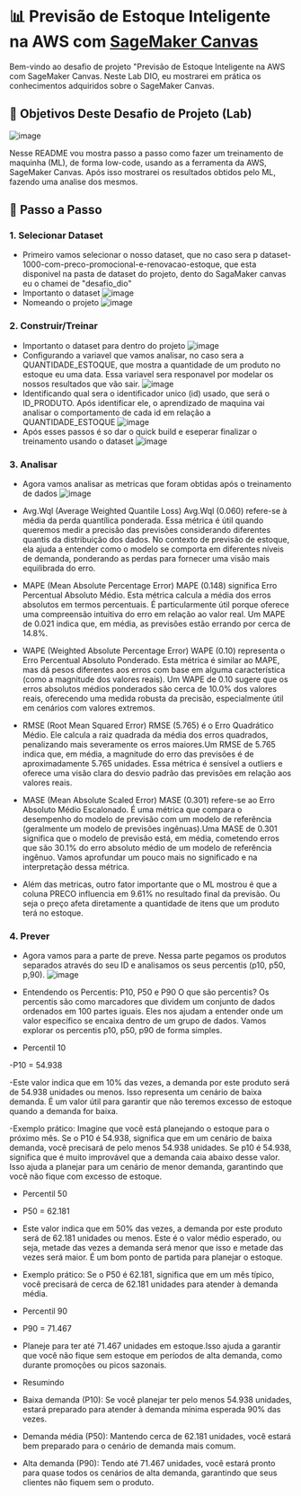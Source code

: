 # 📊 Previsão de Estoque Inteligente na AWS com [SageMaker Canvas](https://aws.amazon.com/pt/sagemaker/canvas/)

Bem-vindo ao desafio de projeto "Previsão de Estoque Inteligente na AWS com SageMaker Canvas. Neste Lab DIO, eu mostrarei em prática os conhecimentos adquiridos sobre o SageMaker Canvas.

## 🎯 Objetivos Deste Desafio de Projeto (Lab)

![image](https://github.com/digitalinnovationone/lab-aws-sagemaker-canvas-estoque/assets/730492/72f5c21f-5562-491e-aa42-2885a3184650)

Nesse README vou mostra passo a passo como fazer um treinamento de maquinha (ML), de forma low-code, usando as a ferramenta da AWS, SageMaker Canvas. Após isso mostrarei os resultados obtidos pelo ML, fazendo uma analise dos mesmos.


## 🚀 Passo a Passo

### 1. Selecionar Dataset

-  Primeiro vamos selecionar o nosso dataset, que no caso sera p dataset-1000-com-preco-promocional-e-renovacao-estoque, que esta disponivel na pasta de dataset do projeto, dento do SagaMaker canvas eu o chamei de "desafio_dio"
-  Importanto o dataset
  ![image](https://github.com/Caio-Henriquee/lab-aws-sagemaker-canvas-estoque/blob/main/img/Captura%20de%20tela%202024-06-27%20225554.png?raw=true)
-  Nomeando o projeto
  ![image](https://github.com/Caio-Henriquee/lab-aws-sagemaker-canvas-estoque/blob/main/img/Captura%20de%20tela%202024-06-27%20225639.png)


### 2. Construir/Treinar

-  Importanto o dataset para dentro do projeto
   ![image](https://github.com/Caio-Henriquee/lab-aws-sagemaker-canvas-estoque/blob/main/img/Captura%20de%20tela%202024-06-27%20225704.png?raw=true)
-  Configurando a variavel que vamos analisar, no caso sera a QUANTIDADE_ESTOQUE, que mostra a quantidade de um produto no estoque eu uma data. Essa variavel sera responavel por modelar os nossos resultados que vão sair.
   ![image](https://github.com/Caio-Henriquee/lab-aws-sagemaker-canvas-estoque/blob/main/img/Captura%20de%20tela%202024-06-27%20231422.png?raw=true)
-  Identificando qual sera o identificador unico (id) usado, que será o ID_PRODUTO. Após identificar ele, o aprendizado de maquina vai analisar o comportamento de cada id em relação a QUANTIDADE_ESTOQUE
   ![image](https://github.com/Caio-Henriquee/lab-aws-sagemaker-canvas-estoque/blob/main/img/Captura%20de%20tela%202024-06-27%20231449.png?raw=true)
-  Após esses passos é so dar o quick build e eseperar finalizar o treinamento usando o dataset
   ![image](https://github.com/Caio-Henriquee/lab-aws-sagemaker-canvas-estoque/blob/main/img/Captura%20de%20tela%202024-06-27%20231521.png?raw=true)

### 3. Analisar

  -  Agora vamos analisar as metricas que foram obtidas após o treinamento de dados 
   ![image](https://github.com/Caio-Henriquee/lab-aws-sagemaker-canvas-estoque/blob/main/img/Captura%20de%20tela%202024-06-27%20230939.png?raw=true)

  - Avg.Wql (Average Weighted Quantile Loss)
    Avg.Wql (0.060) refere-se à média da perda quantílica ponderada. Essa métrica é útil quando queremos medir a precisão das previsões considerando diferentes quantis da distribuição dos dados. No contexto de        previsão de estoque, ela ajuda a entender como o modelo se comporta em diferentes níveis de demanda, ponderando as perdas para fornecer uma visão mais equilibrada do erro.
    
 - MAPE (Mean Absolute Percentage Error)
   MAPE (0.148) significa Erro Percentual Absoluto Médio. Esta métrica calcula a média dos erros absolutos em termos percentuais. É particularmente útil porque oferece uma compreensão intuitiva do erro em relação    ao valor real. Um MAPE de 0.021 indica que, em média, as previsões estão errando por cerca de 14.8%.

 - WAPE (Weighted Absolute Percentage Error)
   WAPE (0.10) representa o Erro Percentual Absoluto Ponderado. Esta métrica é similar ao MAPE, mas dá pesos diferentes aos erros com base em alguma característica (como a magnitude dos valores reais). Um WAPE      de 0.10 sugere que os erros absolutos médios ponderados são cerca de 10.0% dos valores reais, oferecendo uma medida robusta da precisão, especialmente útil em cenários com valores extremos.  

- RMSE (Root Mean Squared Error)
  RMSE (5.765) é o Erro Quadrático Médio. Ele calcula a raiz quadrada da média dos erros quadrados, penalizando mais severamente os erros maiores.Um RMSE de 5.765 indica que, em média, a magnitude do erro das 
  previsões é de aproximadamente 5.765 unidades. Essa métrica é sensível a outliers e oferece uma visão clara do desvio padrão das previsões em relação aos valores reais.

- MASE (Mean Absolute Scaled Error)
  MASE (0.301) refere-se ao Erro Absoluto Médio Escalonado. É uma métrica que compara o desempenho do modelo de previsão com um modelo de referência (geralmente um modelo de previsões ingênuas).Uma MASE  de 0.301   significa que o modelo de previsão está, em média, cometendo erros que são 30.1% do erro absoluto médio de um modelo de referência ingênuo. Vamos aprofundar um pouco mais no 
  significado e na interpretação dessa métrica.

- Além das metricas, outro fator importante que o ML mostrou é que a coluna PRECO influencia em 9.61% no resultado final da previsão. Ou seja o preço afeta diretamente a quantidade de itens que um produto terá no   estoque.

### 4. Prever

-   Agora vamos para a parte de preve. Nessa parte pegamos os produtos separados através do seu ID e analisamos os seus percentis (p10, p50, p,90).
   ![image](https://github.com/Caio-Henriquee/lab-aws-sagemaker-canvas-estoque/blob/main/img/Captura%20de%20tela%202024-06-27%20233554.png?raw=true)

-   Entendendo os Percentis: P10, P50 e P90
O que são percentis?
Os percentis são como marcadores que dividem um conjunto de dados ordenados em 100 partes iguais. Eles nos ajudam a entender onde um valor específico se encaixa dentro de um grupo de dados. Vamos explorar os percentis p10, p50, p90 de forma simples.

- Percentil 10
  
-P10 = 54.938

-Este valor indica que em 10% das vezes, a demanda por este produto será de 54.938 unidades ou menos. Isso representa um cenário de baixa demanda. É um valor útil para garantir que não teremos excesso de estoque quando a demanda for baixa.

-Exemplo prático: Imagine que você está planejando o estoque para o próximo mês. Se o P10 é 54.938, significa que em um cenário de baixa demanda, você precisará de pelo menos 54.938 unidades. Se p10 é 54.938, significa que é muito improvável que a demanda caia abaixo desse valor. Isso ajuda a planejar para um cenário de menor demanda, garantindo que você não fique com excesso de estoque.

- Percentil 50
  
- P50 = 62.181

- Este valor indica que em 50% das vezes, a demanda por este produto será de 62.181 unidades ou menos. Este é o valor médio esperado, ou seja, metade das vezes a demanda será menor que isso e metade das vezes será maior. É um bom ponto de partida para planejar o estoque.

- Exemplo prático: Se o P50 é 62.181, significa que em um mês típico, você precisará de cerca de 62.181 unidades para atender à demanda média.

- Percentil 90

- P90 = 71.467

- Planeje para ter até 71.467 unidades em estoque.Isso ajuda a garantir que você não fique sem estoque em períodos de alta demanda, como durante promoções ou picos sazonais.

- Resumindo

- Baixa demanda (P10): Se você planejar ter pelo menos 54.938 unidades, estará preparado para atender à demanda mínima esperada 90% das vezes.

- Demanda média (P50): Mantendo cerca de 62.181 unidades, você estará bem preparado para o cenário de demanda mais comum.

- Alta demanda (P90): Tendo até 71.467 unidades, você estará pronto para quase todos os cenários de alta demanda, garantindo que seus clientes não fiquem sem o produto.

